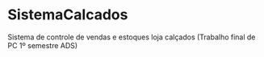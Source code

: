 # SistemaCalcados
Sistema de controle de vendas e estoques loja calçados (Trabalho final de PC 1º semestre ADS)
